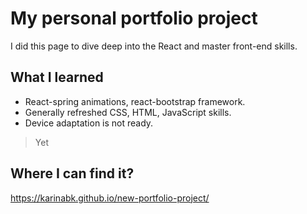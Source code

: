 # My personal portfolio project

I did this page to dive deep into the React and master front-end skills.

## What I learned

- React-spring animations, react-bootstrap framework.
- Generally refreshed CSS, HTML, JavaScript skills.
- Device adaptation is not ready.
> Yet




## Where I can find it?

https://karinabk.github.io/new-portfolio-project/

